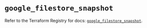 # `google_filestore_snapshot`

Refer to the Terraform Registry for docs: [`google_filestore_snapshot`](https://registry.terraform.io/providers/hashicorp/google-beta/5.14.0/docs/resources/google_filestore_snapshot).
